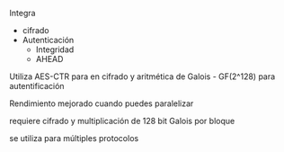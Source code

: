 Integra
- cifrado 
- Autenticación 
	- Integridad
	- AHEAD

Utiliza AES-CTR para en cifrado y aritmética de Galois - GF(2^128) para autentificación 

Rendimiento mejorado cuando puedes paralelizar 

requiere cifrado y multiplicación de 128 bit Galois por bloque 

se utiliza para múltiples protocolos